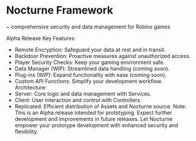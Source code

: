 
# Nocturne Framework
 ~ comprehensive security and data management for Roblox games 

Alpha Release
Key Features:
 * Remote Encryption: Safeguard your data at rest and in transit.
 * Backdoor Prevention: Proactive measures against unauthorized access.
 * Player Security Checks: Keep your gaming environment safe.
 * Data Manager (WIP): Streamlined data handling (coming soon).
 * Plug-ins (WIP): Expand functionality with ease (coming soon).
 * Custom API Functions: Simplify your development workflow.
Architecture:
 * Server: Core logic and data management with Services.
 * Client: User interaction and control with Controllers.
 * Replicated: Efficient distribution of Assets and Nocturne source.
Note: This is an Alpha release intended for prototyping. Expect further development and improvements in future releases.
Let Nocturne empower your prototype development with enhanced security and flexibility.